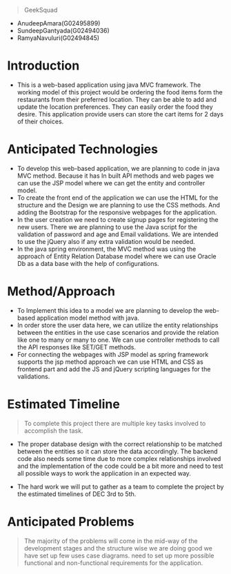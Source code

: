 > GeekSquad
  * AnudeepAmara(G02495899)
  * SundeepGantyada(G02494036)
  * RamyaNavuluri(G02494845)

# Introduction

* This is a web-based application using java MVC framework. The working model of this project would be ordering the food items 
  form the restaurants from their preferred location. They can be able to add and update the location preferences. 
  They can easily order the food they desire. This application provide users can store the cart items for 2 days of their choices.


# Anticipated Technologies

* To develop this web-based application, we are planning to code in java MVC method. Because it has 
  In built API methods and web pages we can use the JSP model where we can get the entity and controller model.
* To create the front end of the application we can use the HTML for the structure and the Design we are planning to use the 
  CSS methods. And adding the Bootstrap for the responsive webpages for the application.
* In the user creation we need to create signup pages for registering the new users. There we are planning to use the 
  Java script for the validation of password and age and Email validations. We are intended to use the jQuery also if any extra validation would be needed.
* In the java spring environment, the MVC method was using the approach of Entity Relation Database model where we can use 
  Oracle Db as a data base with the help of configurations.


# Method/Approach

* To Implement this idea to a model we are planning to develop the web-based application model method with java.
* In order store the user data here, we can utilize the entity relationships  between the entities in the use case scenarios
  and provide the relation like one to many or many to one. We can use controller methods to call the API responses like SET/GET methods.
* For connecting the webpages with JSP model as spring framework supports the jsp method approach we can use HTML and CSS as 
  frontend part and add the JS and jQuery scripting languages for the validations.


# Estimated Timeline
> To complete this project there are multiple key tasks involved to accomplish the task.
   * The proper database design with the correct relationship to be matched between the entities so it can store the data accordingly. 
    The backend code also needs some time due to more complex relationships involved and the implementation of the code could be a bit more and need to test all possible ways to work the application in an expected way.
  
   * The hard work we will put to gather as a team to complete the project by the estimated timelines of DEC 3rd to 5th.

# Anticipated Problems

> The majority of the problems will come in the mid-way of the development stages and the structure wise we are doing good 
  we have set up few uses case diagrams. need to set up more possible functional and non-functional requirements for the application.



